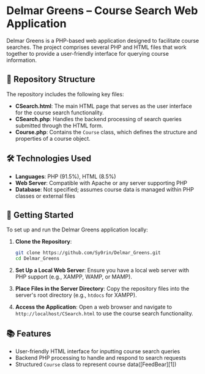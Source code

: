 # Delmar Greens – Course Search Web Application

Delmar Greens is a PHP-based web application designed to facilitate course searches. The project comprises several PHP and HTML files that work together to provide a user-friendly interface for querying course information.

## 📁 Repository Structure

The repository includes the following key files:

* **CSearch.html**: The main HTML page that serves as the user interface for the course search functionality.
* **CSearch.php**: Handles the backend processing of search queries submitted through the HTML form.
* **Course.php**: Contains the `Course` class, which defines the structure and properties of a course object.

## 🛠️ Technologies Used

* **Languages**: PHP (91.5%), HTML (8.5%)
* **Web Server**: Compatible with Apache or any server supporting PHP
* **Database**: Not specified; assumes course data is managed within PHP classes or external files

## 🚀 Getting Started

To set up and run the Delmar Greens application locally:

1. **Clone the Repository**:

   ```bash
   git clone https://github.com/Sy0rin/Delmar_Greens.git
   cd Delmar_Greens
   ```



2. **Set Up a Local Web Server**:
   Ensure you have a local web server with PHP support (e.g., XAMPP, WAMP, or MAMP).

3. **Place Files in the Server Directory**:
   Copy the repository files into the server's root directory (e.g., `htdocs` for XAMPP).

4. **Access the Application**:
   Open a web browser and navigate to `http://localhost/CSearch.html` to use the course search functionality.

## 📚 Features

* User-friendly HTML interface for inputting course search queries
* Backend PHP processing to handle and respond to search requests
* Structured `Course` class to represent course data([FeedBear][1])
